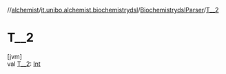 //[alchemist](../../../index.md)/[it.unibo.alchemist.biochemistrydsl](../index.md)/[BiochemistrydslParser](index.md)/[T__2](-t__2.md)

# T__2

[jvm]\
val [T__2](-t__2.md): [Int](https://kotlinlang.org/api/latest/jvm/stdlib/kotlin/-int/index.html)
